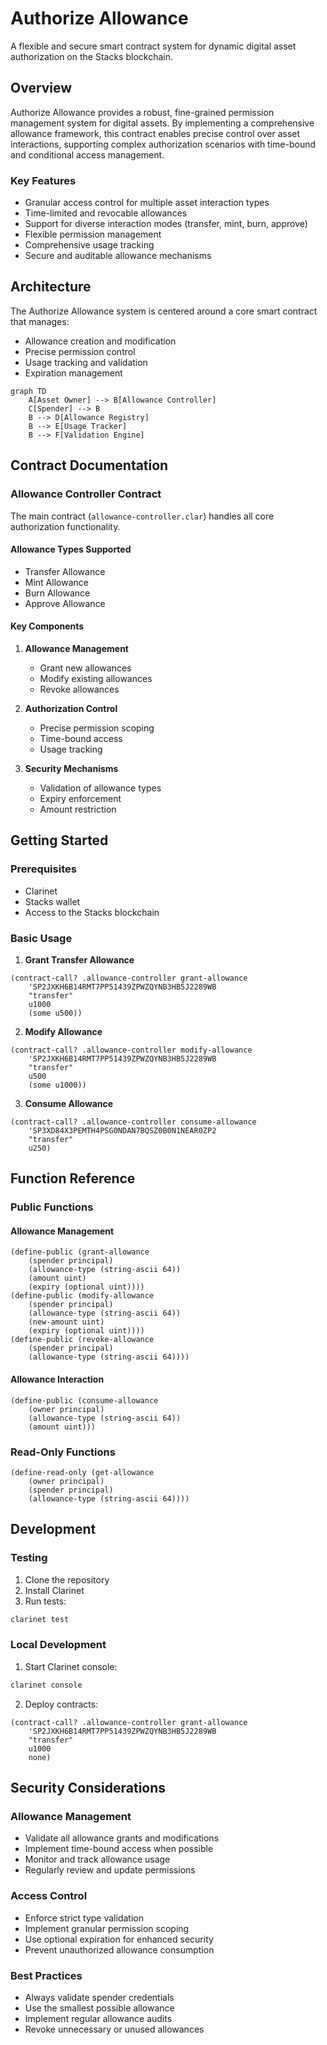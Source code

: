 # Authorize Allowance

A flexible and secure smart contract system for dynamic digital asset authorization on the Stacks blockchain.

## Overview

Authorize Allowance provides a robust, fine-grained permission management system for digital assets. By implementing a comprehensive allowance framework, this contract enables precise control over asset interactions, supporting complex authorization scenarios with time-bound and conditional access management.

### Key Features

- Granular access control for multiple asset interaction types
- Time-limited and revocable allowances
- Support for diverse interaction modes (transfer, mint, burn, approve)
- Flexible permission management
- Comprehensive usage tracking
- Secure and auditable allowance mechanisms

## Architecture

The Authorize Allowance system is centered around a core smart contract that manages:
- Allowance creation and modification
- Precise permission control
- Usage tracking and validation
- Expiration management

```mermaid
graph TD
    A[Asset Owner] --> B[Allowance Controller]
    C[Spender] --> B
    B --> D[Allowance Registry]
    B --> E[Usage Tracker]
    B --> F[Validation Engine]
```

## Contract Documentation

### Allowance Controller Contract

The main contract (`allowance-controller.clar`) handles all core authorization functionality.

#### Allowance Types Supported
- Transfer Allowance
- Mint Allowance
- Burn Allowance
- Approve Allowance

#### Key Components

1. **Allowance Management**
   - Grant new allowances
   - Modify existing allowances
   - Revoke allowances
   
2. **Authorization Control**
   - Precise permission scoping
   - Time-bound access
   - Usage tracking

3. **Security Mechanisms**
   - Validation of allowance types
   - Expiry enforcement
   - Amount restriction

## Getting Started

### Prerequisites
- Clarinet
- Stacks wallet
- Access to the Stacks blockchain

### Basic Usage

1. **Grant Transfer Allowance**
```clarity
(contract-call? .allowance-controller grant-allowance 
    'SP2JXKH6B14RMT7PP51439ZPWZQYNB3HB5J2289WB 
    "transfer" 
    u1000 
    (some u500))
```

2. **Modify Allowance**
```clarity
(contract-call? .allowance-controller modify-allowance 
    'SP2JXKH6B14RMT7PP51439ZPWZQYNB3HB5J2289WB 
    "transfer" 
    u500 
    (some u1000))
```

3. **Consume Allowance**
```clarity
(contract-call? .allowance-controller consume-allowance 
    'SP3XD84X3PEMTH4PSG0NDAN7BQSZ0B0N1NEAR0ZP2 
    "transfer" 
    u250)
```

## Function Reference

### Public Functions

#### Allowance Management
```clarity
(define-public (grant-allowance 
    (spender principal) 
    (allowance-type (string-ascii 64)) 
    (amount uint)
    (expiry (optional uint))))
(define-public (modify-allowance 
    (spender principal) 
    (allowance-type (string-ascii 64)) 
    (new-amount uint)
    (expiry (optional uint))))
(define-public (revoke-allowance 
    (spender principal) 
    (allowance-type (string-ascii 64))))
```

#### Allowance Interaction
```clarity
(define-public (consume-allowance 
    (owner principal) 
    (allowance-type (string-ascii 64)) 
    (amount uint)))
```

### Read-Only Functions
```clarity
(define-read-only (get-allowance 
    (owner principal) 
    (spender principal) 
    (allowance-type (string-ascii 64))))
```

## Development

### Testing
1. Clone the repository
2. Install Clarinet
3. Run tests:
```bash
clarinet test
```

### Local Development
1. Start Clarinet console:
```bash
clarinet console
```
2. Deploy contracts:
```clarity
(contract-call? .allowance-controller grant-allowance 
    'SP2JXKH6B14RMT7PP51439ZPWZQYNB3HB5J2289WB 
    "transfer" 
    u1000 
    none)
```

## Security Considerations

### Allowance Management
- Validate all allowance grants and modifications
- Implement time-bound access when possible
- Monitor and track allowance usage
- Regularly review and update permissions

### Access Control
- Enforce strict type validation
- Implement granular permission scoping
- Use optional expiration for enhanced security
- Prevent unauthorized allowance consumption

### Best Practices
- Always validate spender credentials
- Use the smallest possible allowance
- Implement regular allowance audits
- Revoke unnecessary or unused allowances